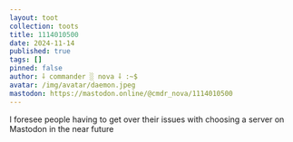 ```yaml
---
layout: toot
collection: toots
title: 1114010500
date: 2024-11-14
published: true
tags: []
pinned: false
author: ⸸ commander ░ nova ⸸ :~$
avatar: /img/avatar/daemon.jpeg
mastodon: https://mastodon.online/@cmdr_nova/1114010500
---
```


I foresee people having to get over their issues with choosing a server on Mastodon in the near future
